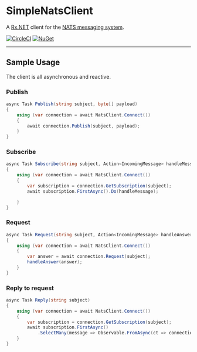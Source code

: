 # SimpleNatsClient
A [Rx.NET](https://github.com/Reactive-Extensions/Rx.NET) client for the [NATS messaging system](https://nats.io).

[![CircleCI](https://circleci.com/gh/nataly87s/SimpleNatsClient.svg?style=svg)](https://circleci.com/gh/nataly87s/SimpleNatsClient)
[![NuGet](https://img.shields.io/nuget/v/SimpleNatsClient.svg)](https://www.nuget.org/packages/SimpleNatsClient/)

---

## Sample Usage

The client is all asynchronous and reactive.

### Publish

```c#
async Task Publish(string subject, byte[] payload)
{
    using (var connection = await NatsClient.Connect())
    {
        await connection.Publish(subject, payload);
    }
}
```

### Subscribe

```c#
async Task Subscribe(string subject, Action<IncomingMessage> handleMessage)
{
    using (var connection = await NatsClient.Connect())
    {
        var subscription = connection.GetSubscription(subject);
        await subscription.FirstAsync().Do(handleMessage);

    }
}
```

### Request

```c#
async Task Request(string subject, Action<IncomingMessage> handleAnswer)
{
    using (var connection = await NatsClient.Connect())
    {
        var answer = await connection.Request(subject);
        handleAnswer(answer);
    }
}
```

### Reply to request

```c#
async Task Reply(string subject)
{
    using (var connection = await NatsClient.Connect())
    {
        var subscription = connection.GetSubscription(subject);
        await subscription.FirstAsync()
            .SelectMany(message => Observable.FromAsync(ct => connection.Publish(message.ReplyTo, "answer", ct)));
    }
}
```
